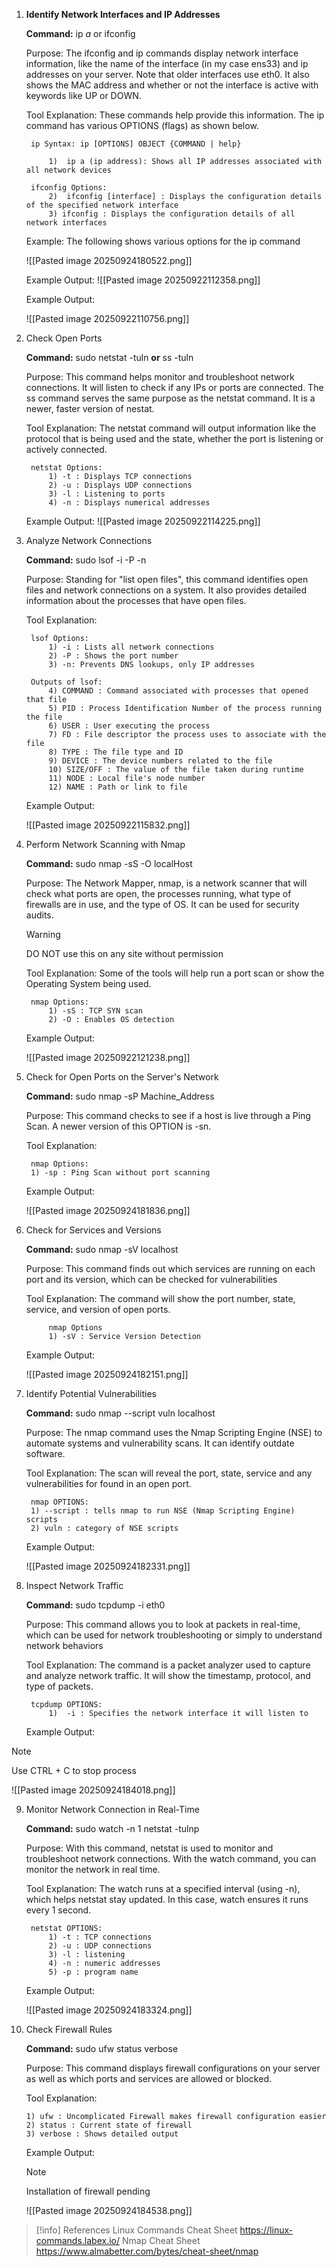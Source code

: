 1. **Identify Network Interfaces and IP Addresses**

	**Command:** ip *a* or ifconfig

	Purpose: The ifconfig and ip commands display network interface information, like the name of the interface (in my case ens33) and ip addresses on your server.  Note that older interfaces use eth0. It also shows the MAC address and whether or not the interface is active with keywords like UP or DOWN. 

	Tool Explanation: These commands help provide this information. The ip command has various OPTIONS (flags) as shown below. 
	
		ip Syntax: ip [OPTIONS] OBJECT {COMMAND | help}
		
			1)  ip a (ip address): Shows all IP addresses associated with all network devices
			
		ifconfig Options: 
			2)  ifconfig [interface] : Displays the configuration details of the specified network interface
			3) ifconfig : Displays the configuration details of all network interfaces

	Example: The following shows various options for the ip command
	
	![[Pasted image 20250924180522.png]]
	
	


	Example Output: 
	![[Pasted image 20250922112358.png]]

	

	Example Output: 
	
	![[Pasted image 20250922110756.png]]


2. Check Open Ports

	**Command:** sudo netstat -tuln **or** ss -tuln

	Purpose: This command helps monitor and troubleshoot network connections. It will listen to check if any IPs or ports are connected. The ss command serves the same purpose as the netstat command. It is a newer, faster version of nestat.

	Tool Explanation: The netstat command will output information like the protocol that is being used and the state, whether the port is listening or actively connected. 
	
		netstat Options: 
			1) -t : Displays TCP connections
			2) -u : Displays UDP connections
			3) -l : Listening to ports
			4) -n : Displays numerical addresses 

	Example Output:
	![[Pasted image 20250922114225.png]]
	 

3. Analyze Network Connections

	**Command:** sudo lsof -i -P -n
	
	Purpose: Standing for "list open files", this command identifies open files and network connections on a system. It also provides detailed information about the processes that have open files. 

	Tool Explanation:
	
		lsof Options:
			1) -i : Lists all network connections
			2) -P : Shows the port number
			3) -n: Prevents DNS lookups, only IP addresses
			
		Outputs of lsof: 
			4) COMMAND : Command associated with processes that opened that file
			5) PID : Process Identification Number of the process running the file
			6) USER : User executing the process
			7) FD : File descriptor the process uses to associate with the file
			8) TYPE : The file type and ID
			9) DEVICE : The device numbers related to the file
			10) SIZE/OFF : The value of the file taken during runtime
			11) NODE : Local file's node number
			12) NAME : Path or link to file
	
	Example Output: 
	
	![[Pasted image 20250922115832.png]]

4. Perform Network Scanning with Nmap

	**Command:** sudo nmap -sS -O localHost

	Purpose: The Network Mapper, nmap, is a network scanner that will check what ports are open, the processes running, what type of firewalls are in use, and the type of OS. It can be used for security audits.
	>[!warning] 
	>DO NOT use this on any site without permission

	Tool Explanation: Some of the tools will help run a port scan or show the Operating System being used.
	
		nmap Options:
			1) -sS : TCP SYN scan
			2) -O : Enables OS detection

	Example Output:
	
	![[Pasted image 20250922121238.png]]
	
5. Check for Open Ports on the Server's Network

	**Command:** sudo nmap -sP  Machine_Address

	Purpose: This command checks to see if a host is live through a Ping Scan. A newer version of this OPTION is -sn. 

	Tool Explanation: 
	
		nmap Options:
		1) -sp : Ping Scan without port scanning


	Example Output:
	
	![[Pasted image 20250924181836.png]]
		
	
6. Check for Services and Versions

	**Command:** sudo nmap -sV localhost

	Purpose: This command finds out which services are running on each port and its version, which can be checked for vulnerabilities

	Tool Explanation: The command will show the port number, state, service, and version of open ports. 
	
			nmap Options
			1) -sV : Service Version Detection

	Example Output:

	![[Pasted image 20250924182151.png]]
	
7. Identify Potential Vulnerabilities

	**Command:** sudo nmap --script vuln localhost

	Purpose: The nmap command uses the Nmap Scripting Engine (NSE) to automate systems and vulnerability scans. It can identify outdate software. 

	Tool Explanation: The scan will reveal the port, state, service and any vulnerabilities for found in an open port. 
	
		nmap OPTIONS:
		1) --script : tells nmap to run NSE (Nmap Scripting Engine) scripts
		2) vuln : category of NSE scripts

	Example Output:

	![[Pasted image 20250924182331.png]]
	
	
8. Inspect Network Traffic

	**Command:** sudo tcpdump -i eth0

	Purpose: This command allows you to look at packets in real-time, which can be used for network troubleshooting or simply to understand network behaviors

	Tool Explanation: The command is a packet analyzer used to capture and analyze network traffic. It will show the timestamp, protocol, and type of packets.
	
		tcpdump OPTIONS:
			1)  -i : Specifies the network interface it will listen to

	Example Output:

>[!note]
>Use CTRL + C to stop process

	
![[Pasted image 20250924184018.png]]


9. Monitor Network Connection in Real-Time

	**Command:** sudo watch -n 1 netstat -tulnp

	Purpose: With this command, netstat is used to monitor and troubleshoot network connections. With the watch command, you can monitor the network in real time.

	Tool Explanation: The watch runs at a specified interval (using -n), which helps netstat stay updated. In this case, watch ensures it runs every 1 second. 
	
		netstat OPTIONS:
			1) -t : TCP connections
			2) -u : UDP connections
			3) -l : listening
			4) -n : numeric addresses
			5) -p : program name

	Example Output:

	![[Pasted image 20250924183324.png]]


10. Check Firewall Rules
	
	**Command:** sudo ufw status verbose

	Purpose: This command displays firewall configurations on your server as well as which ports and services are allowed or blocked. 

	Tool Explanation:
	
		1) ufw : Uncomplicated Firewall makes firewall configuration easier
		2) status : Current state of firewall
		3) verbose : Shows detailed output

	Example Output:

	>[!note] 
	>Installation of firewall pending

	![[Pasted image 20250924184538.png]]


>[!info] References
>Linux Commands Cheat Sheet
>https://linux-commands.labex.io/
>Nmap Cheat Sheet
>https://www.almabetter.com/bytes/cheat-sheet/nmap



